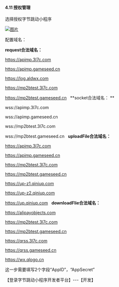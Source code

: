 #### 4.11 授权管理

选择授权字节跳动小程序

[![图片](https://qrss.gameseed.cn/shareyou/doc/pro/6feb8257-d0e5-4d27-a43d-ca0de967ecf9.015.png "图片")](https://qrss.gameseed.cn/shareyou/doc/pro/6feb8257-d0e5-4d27-a43d-ca0de967ecf9.015.png)

配置域名：

**request合法域名：** 

https://apimp.3l7c.com

https://apimp.gameseed.cn

https://log.aldwx.com

https://mp2btest.3l7c.com

https://mp2btest.gameseed.cn
 
**socket合法域名： **

wss://apimp.3l7c.com

wss://apimp.gameseed.cn

wss://mp2btest.3l7c.com

wss://mp2btest.gameseed.cn
 
**uploadFile合法域名：** 
	
https://apimp.3l7c.com

https://apimp.gameseed.cn

https://mp2btest.3l7c.com

https://mp2btest.gameseed.cn

https://up-z1.qiniup.com

https://up-z2.qiniup.com

https://up.qiniup.com
 
**downloadFlie合法域名：** 
	
https://alipayobjects.com

https://mp2btest.3l7c.com

https://mp2btest.gameseed.cn

https://qrss.3l7c.com

https://qrss.gameseed.cn

https://wx.qlogo.cn


这一步需要填写2个字段“AppID”，“AppSecret”

【登录字节跳动小程序开发者平台】---【开发】


